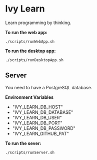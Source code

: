 # Ivy Learn

Learn programming by thinking.

**To run the web app:**

```
./scripts/runWebApp.sh
```

**To run the desktop app:**

```
./scripts/runDesktopApp.sh
```

## Server

You need to have a PostgreSQL database.

**Environment Variables**

- "IVY_LEARN_DB_HOST"
- "IVY_LEARN_DB_DATABASE"
- "IVY_LEARN_DB_USER"
- "IVY_LEARN_DB_PORT"
- "IVY_LEARN_DB_PASSWORD"
- "IVY_LEARN_GITHUB_PAT"

**To run the sever:**

```
./scripts/runServer.sh
```